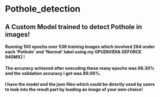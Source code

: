 # Pothole_detection
## A Custom Model trained to detect Pothole in images!

#### Running **100 epochs** over **538** training images which involved **264** under each 'Pothole' and 'Normal' label using my **GPU**[NVIDIA GEFORCE 940MX] ! 
#### The accuracy achieved after executing these many epochs was **98.30%** and the validation accuracy i got was **89.06%**.
#### I have the model and the json files which could be directly used by users to look into the result part by loading an image of your own choice!

